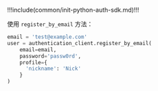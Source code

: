 !!!include(common/init-python-auth-sdk.md)!!!

使用 `register_by_email` 方法：


```python
email = 'test@example.com'
user = authentication_client.register_by_email(
    email=email,
    password='passw0rd',
    profile={
      'nickname': 'Nick'
    }
)
```
